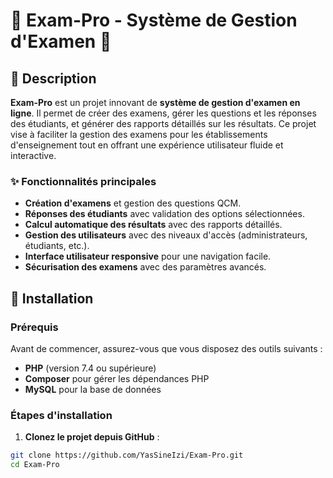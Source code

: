 # 🌟 **Exam-Pro** - Système de Gestion d'Examen 🌟

## 📜 Description

**Exam-Pro** est un projet innovant de **système de gestion d'examen en ligne**. Il permet de créer des examens, gérer les questions et les réponses des étudiants, et générer des rapports détaillés sur les résultats. Ce projet vise à faciliter la gestion des examens pour les établissements d'enseignement tout en offrant une expérience utilisateur fluide et interactive.

### ✨ Fonctionnalités principales
- **Création d'examens** et gestion des questions QCM.
- **Réponses des étudiants** avec validation des options sélectionnées.
- **Calcul automatique des résultats** avec des rapports détaillés.
- **Gestion des utilisateurs** avec des niveaux d'accès (administrateurs, étudiants, etc.).
- **Interface utilisateur responsive** pour une navigation facile.
- **Sécurisation des examens** avec des paramètres avancés.

## 🚀 Installation

### Prérequis
Avant de commencer, assurez-vous que vous disposez des outils suivants :

- **PHP** (version 7.4 ou supérieure)
- **Composer** pour gérer les dépendances PHP
- **MySQL** pour la base de données

### Étapes d'installation

1. **Clonez le projet depuis GitHub** :

```bash
git clone https://github.com/YasSineIzi/Exam-Pro.git
cd Exam-Pro
